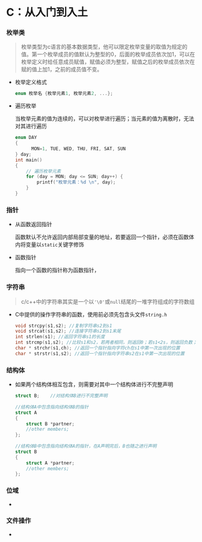 # C：从入门到入土

### 枚举类

> 枚举类型为c语言的基本数据类型，他可以限定枚举变量的取值为规定的值。第一个枚举成员的值默认为整型的0，后面的枚举成员依次加1，可以在枚举定义时给任意成员赋值，赋值必须为整型，赋值之后的枚举成员依次在赋的值上加1，之前的成员值不变。

- 枚举定义格式

  ```c
  enum 枚举名 {枚举元素1, 枚举元素2, ...};
  ```

- 遍历枚举

  当枚举元素的值为连续的，可以对枚举进行遍历；当元素的值为离散时，无法对其进行遍历

  ```c
  enum DAY
  {
        MON=1, TUE, WED, THU, FRI, SAT, SUN
  } day;
  int main()
  {
      // 遍历枚举元素
      for (day = MON; day <= SUN; day++) {
          printf("枚举元素：%d \n", day);
      }
  }
  ```

### 指针

- 从函数返回指针

  函数默认不允许返回内部局部变量的地址，若要返回一个指针，必须在函数体内将变量以`static`关键字修饰

- 函数指针

  指向一个函数的指针称为函数指针，

### 字符串

> c/c++中的字符串其实是一个以` '\0' `或`null`结尾的一堆字符组成的字符数组 

- C中提供的操作字符串的函数，使用前必须先包含头文件`string.h`

  ```c
  void strcpy(s1,s2); //复制字符串s2到s1
  void strcat(s1,s2); //连接字符串s2到s1末尾
  int strlen(s1); //返回字符串s1的长度
  int strcmp(s1,s2); //比较s1和s2，若两者相同，则返回0；若s1<2s，则返回负数；反之，返回正数
  char * strchr(s1,ch); //返回一个指针指向字符ch在s1中第一次出现的位置
  char * strstr(s1,s2); //返回一个指针指向字符串s2在s1中第一次出现的位置
  ```

### 结构体

- 如果两个结构体相互包含，则需要对其中一个结构体进行不完整声明

  ```c
  struct B;    //对结构体B进行不完整声明
   
  //结构体A中包含指向结构体B的指针
  struct A
  {
      struct B *partner;
      //other members;
  };
   
  //结构体B中包含指向结构体A的指针，在A声明完后，B也随之进行声明
  struct B
  {
      struct A *partner;
      //other members;
  };
  ```

### 位域

- 

### 文件操作

- 